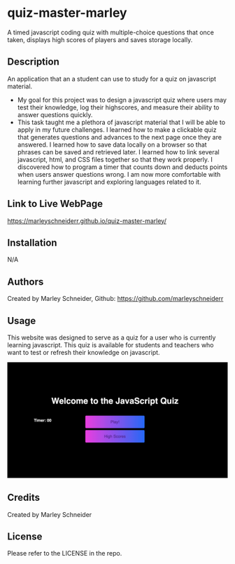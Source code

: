# quiz-master-marley
A timed javascript coding quiz with multiple-choice questions that once taken, displays high scores of players and saves storage locally.

## Description

An application that an a student can use to study for a quiz on javascript material.

- My goal for this project was to design a javascript quiz where users may test their knowledge, log their highscores, and measure their ability to answer questions quickly.
- This task taught me a plethora of javascript material that I will be able to apply in my future challenges. I learned how to make a clickable quiz that generates questions and advances to the next page once they are answered. I learned how to save data locally on a browser so that phrases can be saved and retrieved later. I learned how to link several javascript, html, and CSS files together so that they work properly. I discovered how to program a timer that counts down and deducts points when users answer questions wrong. I am now more comfortable with learning further javascript and exploring languages related to it.

## Link to Live WebPage

https://marleyschneiderr.github.io/quiz-master-marley/

## Installation

N/A

## Authors

Created by Marley Schneider, Github: https://github.com/marleyschneiderr

## Usage

This website was designed to serve as a quiz for a user who is currently learning javascript. This quiz is available for students and teachers who want to test or refresh their knowledge on javascript.

![Screenshot of Full Webpage](assets/images/quiz-pic.png)

## Credits

Created by Marley Schneider

## License

Please refer to the LICENSE in the repo.

